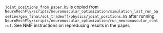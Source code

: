 `joint_positions_from_paper.h5` is copied from `NeuroMechFly/scripts/neuromuscular_optimization/simulation_last_run_baseline/gen_final/sol_tradeoff/physics/joint_positions.h5` after running `NeuroMechFly/scripts/neuromuscular_optimization/run_neuromuscular_control`. See NMF instructions on repreducing results in the paper.